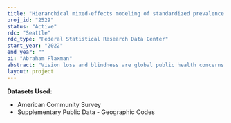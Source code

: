 ```yaml
---
title: "Hierarchical mixed-effects modeling of standardized prevalence of vision loss in the United States: a generalizable approach to estimating vision loss in US Counties"
proj_id: "2529"
status: "Active"
rdc: "Seattle"
rdc_type: "Federal Statistical Research Data Center"
start_year: "2022"
end_year: ""
pi: "Abraham Flaxman"
abstract: "Vision loss and blindness are global public health concerns. In 2015, an estimated 216.6 million people had moderate to severe visual impairment and 36 million people were blind. In the United States specifically, in 2017, it has been estimated that 7.73 million Americans, 2.37 percent of the total population, are currently living with some form of uncorrectable vision loss in their better-seeing eye and 1.10 million, 0.34% of the total population, are blind. However, there are still substantial gaps in knowledge regarding the burden of vision loss and blindness in the U.S. The purpose of this study is to use vision loss data from the American Community Survey (ACS) to produce model-based, county-level estimates of the prevalence of vision loss and blindness in the U.S. stratified by sex, age, race/ethnicity and group quarters to highlight variation across the country. With more detailed and granular knowledge of the burden of vision loss and blindness, more evidence-based public health policy decisions can be made."
layout: project
---
```


**Datasets Used:**

  - American Community Survey 
  - Supplementary Public Data - Geographic Codes 

